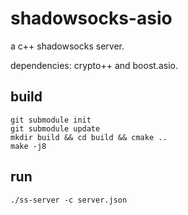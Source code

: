 # shadowsocks-asio

a c++ shadowsocks server.

dependencies: crypto++ and boost.asio.

## build
```shell
git submodule init
git submodule update
mkdir build && cd build && cmake ..
make -j8
```

## run 
```shell
./ss-server -c server.json
```
